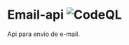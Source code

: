 # Email-api ![CodeQL](https://github.com/RDPodcasting/Email-api/workflows/CodeQL/badge.svg)
Api para envio de e-mail.
